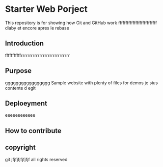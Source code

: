 # Starter Web Porject

This repository is for showing how Git and GitHub work
fffffffffffffffffffffffffff
diaby et encore apres le rebase
## Introduction
fffffffffffrrrrrrrrrrrrrrrrrrrrrrrrrrrrr

## Purpose
ggggggggggggggggg
Sample website with plenty of files for demos
je sius contente d egit


## Deploeyment
eeeeeeeeeeee
## How to contribute

## copyright
git jfjfjfjfjfjfjf
all rights reserved 